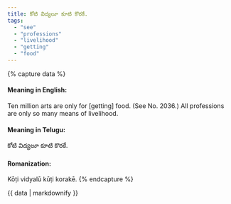 ```yaml
---
title: కోటి విద్యలూ కూటి కొరకే.
tags:
  - "see"
  - "professions"
  - "livelihood"
  - "getting"
  - "food"
---
```


{% capture data %}
#### Meaning in English:
Ten million arts are only for [getting] food.
(See No. 2036.)
All professions are only so many means of livelihood.

#### Meaning in Telugu:
కోటి విద్యలూ కూటి కొరకే.

#### Romanization:
Kōṭi vidyalū kūṭi korakē.
{% endcapture %}

{{ data | markdownify }}

